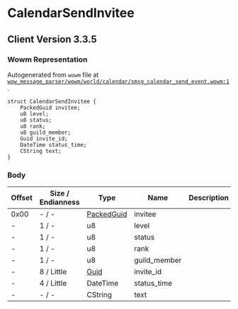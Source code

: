 # CalendarSendInvitee

## Client Version 3.3.5

### Wowm Representation

Autogenerated from `wowm` file at [`wow_message_parser/wowm/world/calendar/smsg_calendar_send_event.wowm:1`](https://github.com/gtker/wow_messages/tree/main/wow_message_parser/wowm/world/calendar/smsg_calendar_send_event.wowm#L1).
```rust,ignore
struct CalendarSendInvitee {
    PackedGuid invitee;
    u8 level;
    u8 status;
    u8 rank;
    u8 guild_member;
    Guid invite_id;
    DateTime status_time;
    CString text;
}
```
### Body

| Offset | Size / Endianness | Type | Name | Description | Comment |
| ------ | ----------------- | ---- | ---- | ----------- | ------- |
| 0x00 | - / - | [PackedGuid](../spec/packed-guid.md) | invitee |  |  |
| - | 1 / - | u8 | level |  |  |
| - | 1 / - | u8 | status |  |  |
| - | 1 / - | u8 | rank |  |  |
| - | 1 / - | u8 | guild_member |  |  |
| - | 8 / Little | [Guid](../spec/packed-guid.md) | invite_id |  |  |
| - | 4 / Little | DateTime | status_time |  |  |
| - | - / - | CString | text |  |  |

